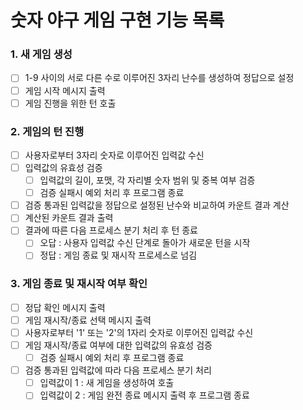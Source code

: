 # 숫자 야구 게임 구현 기능 목록

### 1. 새 게임 생성

- [ ] 1-9 사이의 서로 다른 수로 이루어진 3자리 난수를 생성하여 정답으로 설정
- [ ] 게임 시작 메시지 출력
- [ ] 게임 진행을 위한 턴 호출

### 2. 게임의 턴 진행

- [ ] 사용자로부터 3자리 숫자로 이루어진 입력값 수신
- [ ] 입력값의 유효성 검증
  - [ ] 입력값의 길이, 포맷, 각 자리별 숫자 범위 및 중복 여부 검증
  - [ ] 검증 실패시 예외 처리 후 프로그램 종료
- [ ] 검증 통과된 입력값을 정답으로 설정된 난수와 비교하여 카운트 결과 계산
- [ ] 계산된 카운트 결과 출력
- [ ] 결과에 따른 다음 프로세스 분기 처리 후 턴 종료
  - [ ] 오답 : 사용자 입력값 수신 단계로 돌아가 새로운 턴을 시작
  - [ ] 정답 : 게임 종료 및 재시작 프로세스로 넘김

### 3. 게임 종료 및 재시작 여부 확인

- [ ] 정답 확인 메시지 출력
- [ ] 게임 재시작/종료 선택 메시지 출력
- [ ] 사용자로부터 '1' 또는 '2'의 1자리 숫자로 이루어진 입력값 수신
- [ ] 게임 재시작/종료 여부에 대한 입력값의 유효성 검증
  - [ ] 검증 실패시 예외 처리 후 프로그램 종료
- [ ] 검증 통과된 입력값에 따라 다음 프로세스 분기 처리
  - [ ] 입력값이 1 : 새 게임을 생성하여 호출
  - [ ] 입력값이 2 : 게임 완전 종료 메시지 출력 후 프로그램 종료

